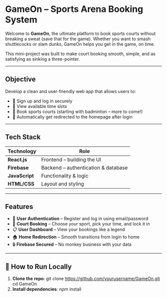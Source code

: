 #  GameOn – Sports Arena Booking System

Welcome to **GameOn**, the ultimate platform to book sports courts without breaking a sweat (save that for the game). Whether you want to smash shuttlecocks or slam dunks, GameOn helps you get in the game, on time.

This mini-project was built to make court booking smooth, simple, and as satisfying as sinking a three-pointer.

---

##  Objective

Develop a clean and user-friendly web app that allows users to:

- 🔐 Sign up and log in securely  
- 📅 View available time slots  
- 🏸 Book sports courts (starting with badminton – more to come!)  
- 🚪 Automatically get redirected to the homepage after login  

---

##  Tech Stack

| Technology     | Role                                |
|----------------|-------------------------------------|
| **React.js**   | Frontend – building the UI          |
| **Firebase**   | Backend – authentication & database |
| **JavaScript** | Functionality & logic               |
| **HTML/CSS**   | Layout and styling                  |

---

##  Features

- 🧾 **User Authentication** – Register and log in using email/password  
- 📆 **Court Booking** – Choose your sport, pick your time, and lock it in  
- 📋 **User Dashboard** – View your bookings like a legend  
- 🏠 **Home Redirection** – Smooth transitions from login to home  
- 🔒 **Firebase Secured** – No monkey business with your data

---

## 🚀 How to Run Locally

1. **Clone the repo**:
   git clone https://github.com/yourusername/GameOn.git
   cd GameOn
2. **Install dependencies**:
   npm install
